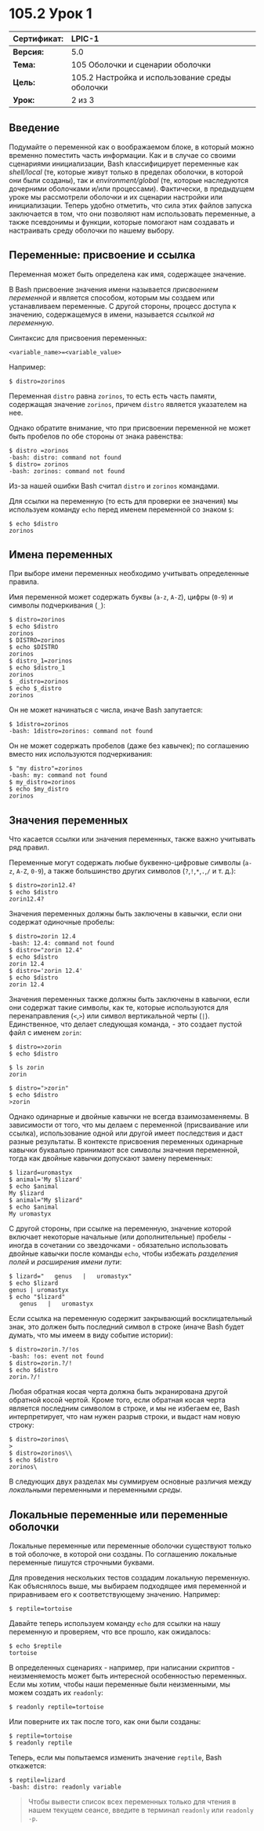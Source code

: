 # 105.2 Урок 1

| **Сертификат:** | LPIC-1                                      |
|:----------------|:--------------------------------------------|
| **Версия:**     | 5.0                                         |
| **Тема:**       | 105 Оболочки и сценарии оболочки            |                           
| **Цель:**       | 105.2 Настройка и использование среды оболочки |
| **Урок:**       | 2 из 3                                      |


## Введение

Подумайте о переменной как о воображаемом блоке, в который можно временно поместить часть информации. Как и в случае со своими сценариями инициализации, Bash классифицирует переменные как *shell/local* (те, которые живут только в пределах оболочки, в которой они были созданы), так и *environment/global* (те, которые наследуются дочерними оболочками и/или процессами). Фактически, в предыдущем уроке мы рассмотрели оболочки и их сценарии настройки или инициализации. Теперь удобно отметить, что сила этих файлов запуска заключается в том, что они позволяют нам использовать переменные, а также псевдонимы и функции, которые помогают нам создавать и настраивать среду оболочки по нашему выбору.


## Переменные: присвоение и ссылка

Переменная может быть определена как имя, содержащее значение. 

В Bash присвоение значения имени называется *присвоением переменной* и является способом, которым мы создаем или устанавливаем переменные. С другой стороны, процесс доступа к значению, содержащемуся в имени, называется *ссылкой на переменную*. 

Синтаксис для присвоения переменных:

```console
<variable_name>=<variable_value>
```

Например:

```console
$ distro=zorinos
```

Переменная `distro` равна `zorinos`, то есть есть часть памяти, содержащая значение `zorinos`, причем `distro` является указателем на нее. 

Однако обратите внимание, что при присвоении переменной не может быть пробелов по обе стороны от знака равенства:

```console
$ distro =zorinos
-bash: distro: command not found
$ distro= zorinos
-bash: zorinos: command not found
```

Из-за нашей ошибки Bash считал `distro` и `zorinos` командами. 

Для ссылки на переменную (то есть для проверки ее значения) мы используем команду `echo` перед именем переменной со знаком `$`:

```console
$ echo $distro
zorinos
```


## Имена переменных

При выборе имени переменных необходимо учитывать определенные правила. 

Имя переменной может содержать буквы (`a-z`, `A-Z`), цифры (`0-9`) и символы подчеркивания (`_`):

```console
$ distro=zorinos
$ echo $distro
zorinos
$ DISTRO=zorinos
$ echo $DISTRO
zorinos
$ distro_1=zorinos
$ echo $distro_1
zorinos
$ _distro=zorinos
$ echo $_distro
zorinos
```

Он не может начинаться с числа, иначе Bash запутается:

```console
$ 1distro=zorinos
-bash: 1distro=zorinos: command not found
```

Он не может содержать пробелов (даже без кавычек); по соглашению вместо них используются подчеркивания:

```console
$ "my distro"=zorinos
-bash: my: command not found
$ my_distro=zorinos
$ echo $my_distro
zorinos
```


## Значения переменных

Что касается ссылки или значения переменных, также важно учитывать ряд правил. 

Переменные могут содержать любые буквенно-цифровые символы (`a-z`, `A-Z`, `0-9`), а также большинство других символов (`?`,`!`,`*`,`.`,`/` и т. д.):

```console
$ distro=zorin12.4?
$ echo $distro
zorin12.4?
```

Значения переменных должны быть заключены в кавычки, если они содержат одиночные пробелы:

```console
$ distro=zorin 12.4
-bash: 12.4: command not found
$ distro="zorin 12.4"
$ echo $distro
zorin 12.4
$ distro='zorin 12.4'
$ echo $distro
zorin 12.4
```

Значения переменных также должны быть заключены в кавычки, если они содержат такие символы, как те, которые используются для перенаправления (`<`,`>`) или символ вертикальной черты (`|`). Единственное, что делает следующая команда, - это создает пустой файл с именем `zorin`:

```console
$ distro=>zorin
$ echo $distro

$ ls zorin
zorin
```

```console
$ distro=">zorin"
$ echo $distro
>zorin
```

Однако одинарные и двойные кавычки не всегда взаимозаменяемы. В зависимости от того, что мы делаем с переменной (присваивание или ссылка), использование одной или другой имеет последствия и даст разные результаты. В контексте присвоения переменных одинарные кавычки буквально принимают все символы значения переменной, тогда как двойные кавычки допускают замену переменных:

```console
$ lizard=uromastyx
$ animal='My $lizard'
$ echo $animal
My $lizard
$ animal="My $lizard"
$ echo $animal
My uromastyx
```

С другой стороны, при ссылке на переменную, значение которой включает некоторые начальные (или дополнительные) пробелы - иногда в сочетании со звездочками - обязательно использовать двойные кавычки после команды `echo`, чтобы избежать *разделения полей* и *расширения имени пути*:

```console
$ lizard="   genus   |   uromastyx"
$ echo $lizard
genus | uromastyx
$ echo "$lizard"
   genus   |   uromastyx
```

Если ссылка на переменную содержит закрывающий восклицательный знак, это должен быть последний символ в строке (иначе Bash будет думать, что мы имеем в виду событие истории):


```console
$ distro=zorin.?/!os
-bash: !os: event not found
$ distro=zorin.?/!
$ echo $distro
zorin.?/!
```

Любая обратная косая черта должна быть экранирована другой обратной косой чертой. Кроме того, если обратная косая черта является последним символом в строке, и мы не избегаем ее, Bash интерпретирует, что нам нужен разрыв строки, и выдаст нам новую строку:

```console
$ distro=zorinos\
>
$ distro=zorinos\\
$ echo $distro
zorinos\
```

В следующих двух разделах мы суммируем основные различия между *локальными* переменными и переменными *среды*.


## Локальные переменные или переменные оболочки

Локальные переменные или переменные оболочки существуют только в той оболочке, в которой они созданы. По соглашению локальные переменные пишутся строчными буквами. 

Для проведения нескольких тестов создадим локальную переменную. Как объяснялось выше, мы выбираем подходящее имя переменной и приравниваем его к соответствующему значению. Например:

```console
$ reptile=tortoise
```

Давайте теперь используем команду `echo` для ссылки на нашу переменную и проверяем, что все прошло, как ожидалось:

```console
$ echo $reptile
tortoise
```

В определенных сценариях - например, при написании скриптов - неизменяемость может быть интересной особенностью переменных. Если мы хотим, чтобы наши переменные были неизменными, мы можем создать их `readonly`:

```console
$ readonly reptile=tortoise
```

Или поверните их так после того, как они были созданы:

```console
$ reptile=tortoise
$ readonly reptile
```

Теперь, если мы попытаемся изменить значение `reptile`, Bash откажется:

```console
$ reptile=lizard
-bash: distro: readonly variable
```

>Чтобы вывести список всех переменных только для чтения в нашем текущем сеансе, введите в терминал `readonly` или `readonly -p`.

